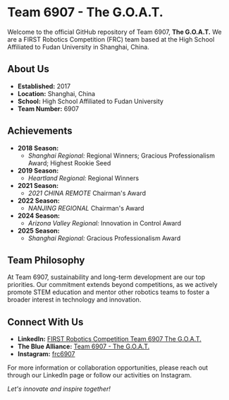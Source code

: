 # Team 6907 - The G.O.A.T.

Welcome to the official GitHub repository of Team 6907, **The G.O.A.T.** We are a FIRST Robotics Competition (FRC) team based at the High School Affiliated to Fudan University in Shanghai, China.

## About Us

- **Established:** 2017
- **Location:** Shanghai, China
- **School:** High School Affiliated to Fudan University
- **Team Number:** 6907

## Achievements

- **2018 Season:**
  - *Shanghai Regional:* Regional Winners; Gracious Professionalism Award; Highest Rookie Seed
- **2019 Season:**
  - *Heartland Regional:* Regional Winners
- **2021 Season:**
  - *2021 CHINA REMOTE* Chairman's Award
- **2022 Season:**
  - *NANJING REGIONAL* Chairman's Award
- **2024 Season:**
  - *Arizona Valley Regional:* Innovation in Control Award
- **2025 Season:**
  - *Shanghai Regional:* Gracious Professionalism Award

## Team Philosophy

At Team 6907, sustainability and long-term development are our top priorities. Our commitment extends beyond competitions, as we actively promote STEM education and mentor other robotics teams to foster a broader interest in technology and innovation.

## Connect With Us

- **LinkedIn:** [FIRST Robotics Competition Team 6907 The G.O.A.T.](https://www.linkedin.com/company/frc-team-6907-the-goat)
- **The Blue Alliance:** [Team 6907 - The G.O.A.T.](https://www.thebluealliance.com/team/6907)
- **Instagram:** [frc6907](https://www.instagram.com/frcteam6907/?hl=en)

For more information or collaboration opportunities, please reach out through our LinkedIn page or follow our activities on Instagram.

*Let's innovate and inspire together!*
